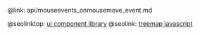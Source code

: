 @link: api/mouseevents_onmousemove_event.md

@seolinktop: [ui component library](https://webix.com)
@seolink: [treemap javascript](https://webix.com/widget/treemap/)